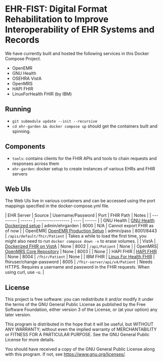 EHR-FIST: Digital Format Rehabilitation to Improve Interoperability of EHR Systems and Records
============

We have currently built and hosted the following services in this Docker Compose Project.
- OpenEMR
- GNU Health
- OSEHRA VistA
- OpenMRS
- HAPI FHIR
- LinuxForHealth FHIR (by IBM)

Running
-----

- `git submodule update --init --recursive`
- `cd ehr-garden && docker compose up` should get the containers built and spinning.

Components
-----

- `tools`: contains clients for the FHIR APIs and tools to chain requests and responses across them
- `ehr-garden`: docker setup to create instances of various EHRs and FHIR servers

Web UIs
-----

The Web UIs live in various containers and can be accessed using the port mappings specified in the docker-compose.yml file.

| EHR Server | Source | Username/Password | Port | FHIR Path | Notes |
| ---------  | ------ | ----------------- | ---- | ------ |
| GNU Health | [GNU Health Dockerized setup](https://github.com/paramburu/gnuhealth) | admin/ehrgarden | 8000 | N/A | Cannot export FHIR as of now |
| OpenEMR| [OpenEMR Production Setup](https://github.com/openemr/openemr/blob/master/docker/production/docker-compose.yml) | admin/pass | 8001/8443 | `/apis/default/fhir/Patient` | Takes a while to load the first time, you might also need to run `docker compose down -v` to erase volumes. |
| VistA | [Dockerized FHIR on VistA](https://github.com/WorldVistA/FHIR-on-VistA) | None | 8002 | `/api/Patient` | None |
| OpenMRS| [OpenMRS Core Repository](https://github.com/openmrs/openmrs-core) | None | 8003 | | None |
| HAPI FHIR | [HAPI FHIR](https://hapifhir.io/) | None | 8004 | `/fhir/Patient` | None |
| IBM FHIR | [Linux For Health FHIR](https://github.com/LinuxForHealth/FHIR) | fhiruser/change-password | 8005 | `/fhir-server/api/v4/Patient` | Needs HTTPS. Requires a username and password in the FHIR requests. When using curl, use -u. |

License
-----

This project is free software: you can redistribute it and/or modify it under the terms of the GNU General Public License as published by the Free Software Foundation, either version 3 of the License, or (at your option) any later version.

This program is distributed in the hope that it will be useful, but WITHOUT ANY WARRANTY; without even the implied warranty of MERCHANTABILITY or FITNESS FOR A PARTICULAR PURPOSE. See the GNU General Public License for more details.

You should have received a copy of the GNU General Public License along with this program. If not, see <https://www.gnu.org/licenses/>.


